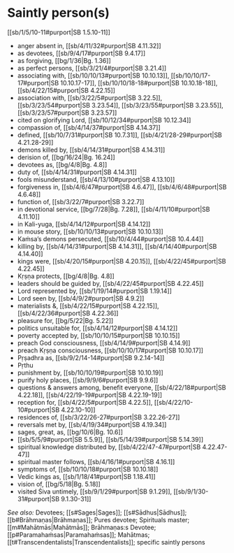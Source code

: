 # Saintly person(s)

[[sb/1/5/10-11#purport|SB 1.5.10-11]]

* anger absent in, [[sb/4/11/32#purport|SB 4.11.32]]
* as devotees, [[sb/9/4/17#purport|SB 9.4.17]]
* as forgiving, [[bg/1/36|Bg. 1.36]]
* as perfect persons, [[sb/3/21/4#purport|SB 3.21.4]]
* associating with, [[sb/10/10/13#purport|SB 10.10.13]], [[sb/10/10/17-17#purport|SB 10.10.17-17]], [[sb/10/10/18-18#purport|SB 10.10.18-18]], [[sb/4/22/15#purport|SB 4.22.15]]
* association with, [[sb/3/22/5#purport|SB 3.22.5]], [[sb/3/23/54#purport|SB 3.23.54]], [[sb/3/23/55#purport|SB 3.23.55]], [[sb/3/23/57#purport|SB 3.23.57]]
* cited on glorifying Lord, [[sb/10/12/34#purport|SB 10.12.34]]
* compassion of, [[sb/4/14/37#purport|SB 4.14.37]]
* defined, [[sb/10/7/31#purport|SB 10.7.31]], [[sb/4/21/28-29#purport|SB 4.21.28-29]]
* demons killed by, [[sb/4/14/31#purport|SB 4.14.31]]
* derision of, [[bg/16/24|Bg. 16.24]]
* devotees as, [[bg/4/8|Bg. 4.8]]
* duty of, [[sb/4/14/31#purport|SB 4.14.31]]
* fools misunderstand, [[sb/4/13/10#purport|SB 4.13.10]]
* forgiveness in, [[sb/4/6/47#purport|SB 4.6.47]], [[sb/4/6/48#purport|SB 4.6.48]]
* function of, [[sb/3/22/7#purport|SB 3.22.7]]
* in devotional service, [[bg/7/28|Bg. 7.28]], [[sb/4/11/10#purport|SB 4.11.10]]
* in Kali-yuga, [[sb/4/14/12#purport|SB 4.14.12]]
* in mouse story, [[sb/10/10/13#purport|SB 10.10.13]]
* Kaṁsa’s demons persecuted, [[sb/10/4/44#purport|SB 10.4.44]]
* killing by, [[sb/4/14/31#purport|SB 4.14.31]], [[sb/4/14/40#purport|SB 4.14.40]]
* kings were, [[sb/4/20/15#purport|SB 4.20.15]], [[sb/4/22/45#purport|SB 4.22.45]]
* Kṛṣṇa protects, [[bg/4/8|Bg. 4.8]]
* leaders should be guided by, [[sb/4/22/45#purport|SB 4.22.45]]
* Lord represented by, [[sb/1/19/14#purport|SB 1.19.14]]
* Lord seen by, [[sb/4/9/2#purport|SB 4.9.2]]
* materialists &, [[sb/4/22/15#purport|SB 4.22.15]], [[sb/4/22/36#purport|SB 4.22.36]]
* pleasure for, [[bg/5/22|Bg. 5.22]]
* politics unsuitable for, [[sb/4/14/12#purport|SB 4.14.12]]
* poverty accepted by, [[sb/10/10/15#purport|SB 10.10.15]]
* preach God consciousness, [[sb/4/14/9#purport|SB 4.14.9]]
* preach Kṛṣṇa consciousness, [[sb/10/10/17#purport|SB 10.10.17]]
* Pṛṣadhra as, [[sb/9/2/14-14#purport|SB 9.2.14-14]]
* Pṛthu 
* punishment by, [[sb/10/10/19#purport|SB 10.10.19]]
* purify holy places, [[sb/9/9/6#purport|SB 9.9.6]]
* questions & answers among, benefit everyone, [[sb/4/22/18#purport|SB 4.22.18]], [[sb/4/22/19-19#purport|SB 4.22.19-19]]
* reception for, [[sb/4/22/5#purport|SB 4.22.5]], [[sb/4/22/10-10#purport|SB 4.22.10-10]]
* residences of, [[sb/3/22/26-27#purport|SB 3.22.26-27]]
* reversals met by, [[sb/4/19/34#purport|SB 4.19.34]]
* sages, great, as, [[bg/10/6|Bg. 10.6]]
*  [[sb/5/5/9#purport|SB 5.5.9]], [[sb/5/14/39#purport|SB 5.14.39]]
* spiritual knowledge distributed by, [[sb/4/22/47-47#purport|SB 4.22.47-47]]
* spiritual master follows, [[sb/4/16/1#purport|SB 4.16.1]]
* symptoms of, [[sb/10/10/18#purport|SB 10.10.18]]
* Vedic kings as, [[sb/1/18/41#purport|SB 1.18.41]]
* vision of, [[bg/5/18|Bg. 5.18]]
* visited Śiva untimely, [[sb/9/1/29#purport|SB 9.1.29]], [[sb/9/1/30-31#purport|SB 9.1.30-31]]

*See also:* Devotees; [[s#Sages|Sages]]; [[s#Sādhus|Sādhus]]; [[b#Brāhmaṇas|Brāhmaṇas]]; Pures devotee; Spirituals master; [[m#Mahātmās|Mahātmās]]; Brāhmaṇas:s Devotee; [[p#Paramahaṁsas|Paramahaṁsas]]; Mahātmas; [[t#Transcendentalists|Transcendentalists]]; specific saintly persons
